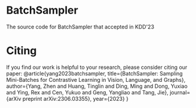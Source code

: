 # BatchSampler
The source code for BatchSampler that accepted in KDD'23
# Citing
If you find our work is helpful to your research, please consider citing our paper:
@article{yang2023batchsampler,
  title={BatchSampler: Sampling Mini-Batches for Contrastive Learning in Vision, Language, and Graphs},
  author={Yang, Zhen and Huang, Tinglin and Ding, Ming and Dong, Yuxiao and Ying, Rex and Cen, Yukuo and Geng, Yangliao and Tang, Jie},
  journal={arXiv preprint arXiv:2306.03355},
  year={2023}
}
